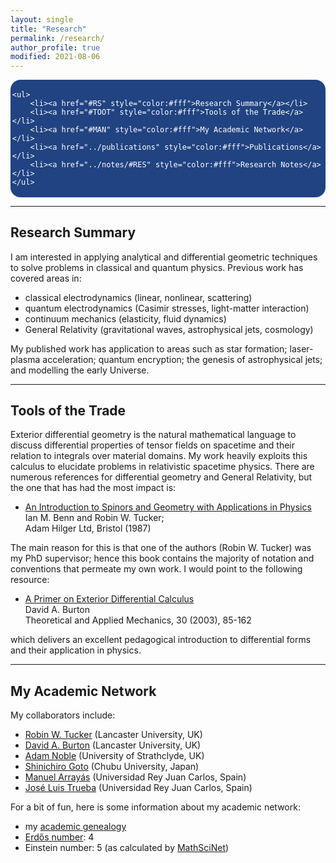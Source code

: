 ```yaml
---
layout: single
title: "Research"
permalink: /research/
author_profile: true
modified: 2021-08-06
---
```


<style>
.toc--style {
    margin: 0em 0em;
    padding: 0.2em;
    color: #fff;
    text-indent: initial;
    background-color: rgb(33,67,130);
    border-radius: 16px;
    box-shadow: 0 1px 1px rgba(59,156,186,0.25);
}

ol li {
  padding: 10px;
}
</style>

<div class="toc--style">

	<ul>
		<li><a href="#RS" style="color:#fff">Research Summary</a></li>
		<li><a href="#TOOT" style="color:#fff">Tools of the Trade</a></li>
		<li><a href="#MAN" style="color:#fff">My Academic Network</a></li>
		<li><a href="../publications" style="color:#fff">Publications</a></li>
		<li><a href="../notes/#RES" style="color:#fff">Research Notes</a></li>
	</ul>
	
</div>	


---

## <a name="RS">Research Summary</a>
I am interested in applying analytical and differential geometric techniques to solve problems in classical and quantum physics. Previous work has covered areas in:

* classical electrodynamics (linear, nonlinear, scattering)
* quantum electrodynamics (Casimir stresses, light-matter interaction)
* continuum mechanics (elasticity, fluid dynamics)
* General Relativity (gravitational waves, astrophysical jets, cosmology)

My published work has application to areas such as star formation; laser-plasma acceleration; quantum encryption; the genesis of astrophysical jets; and modelling the early Universe.

---

## <a name="TOOT">Tools of the Trade</a>
Exterior differential geometry is the natural mathematical language to discuss differential properties of tensor fields on spacetime and their relation to integrals over material domains. My work heavily exploits this calculus to elucidate problems in relativistic spacetime physics. There are numerous references for differential geometry and General Relativity, but the one that has had the most impact is:

* [An Introduction to Spinors and Geometry with Applications in Physics](https://books.google.co.uk/books/about/An_Introduction_to_Spinors_and_Geometry.html?id=FzcbAQAAIAAJ)  
Ian M. Benn and Robin W. Tucker;  
Adam Hilger Ltd, Bristol (1987)

The main reason for this is that one of the authors (Robin W. Tucker) was my PhD supervisor; hence this book contains the majority of notation and conventions that permeate my own work. I would point to the following resource: 

* [A Primer on Exterior Differential Calculus](http://www.doiserbia.nb.rs/Article.aspx?ID=1450-55840302085B)  
David A. Burton  
Theoretical and Applied Mechanics, 30 (2003), 85-162

which delivers an excellent pedagogical introduction to differential forms and their application in physics.

---

## <a name="MAN">My Academic Network</a>
My collaborators include:

* [Robin W. Tucker](https://www.lancaster.ac.uk/sci-tech/about-us/people/robin-tucker) (Lancaster University, UK)
* [David A. Burton](https://www.lancaster.ac.uk/physics/about-us/people/david-burton) (Lancaster University, UK)
* [Adam Noble](https://www.strath.ac.uk/staff/nobleadamdr/) (University of Strathclyde, UK)
* [Shinichiro Goto](https://sites.google.com/site/shinitirogotojp/) (Chubu University, Japan)
* [Manuel Arrayás](http://www.emff.urjc.es/members/arrayas.html) (Universidad Rey Juan Carlos, Spain)
* [José Luis Trueba](http://www.emff.urjc.es/members.html) (Universidad Rey Juan Carlos, Spain)

For a bit of fun, here is some information about my academic network:

* my [academic genealogy]()
* [Erdős number](https://en.wikipedia.org/wiki/Erd%C5%91s_number): 4
* Einstein number: 5 (as calculated by [MathSciNet](https://mathscinet.ams.org/mathscinet/collaborationDistance.html))



